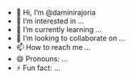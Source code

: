 - 👋 Hi, I’m @daminirajoria
- 👀 I’m interested in ...
- 🌱 I’m currently learning ...
- 💞️ I’m looking to collaborate on ...
- 📫 How to reach me ...
- 😄 Pronouns: ...
- ⚡ Fun fact: ...

<!---
daminirajoria/daminirajoria is a ✨ special ✨ repository because its `README.md` (this file) appears on your GitHub profile.
You can click the Preview link to take a look at your changes.
--->
